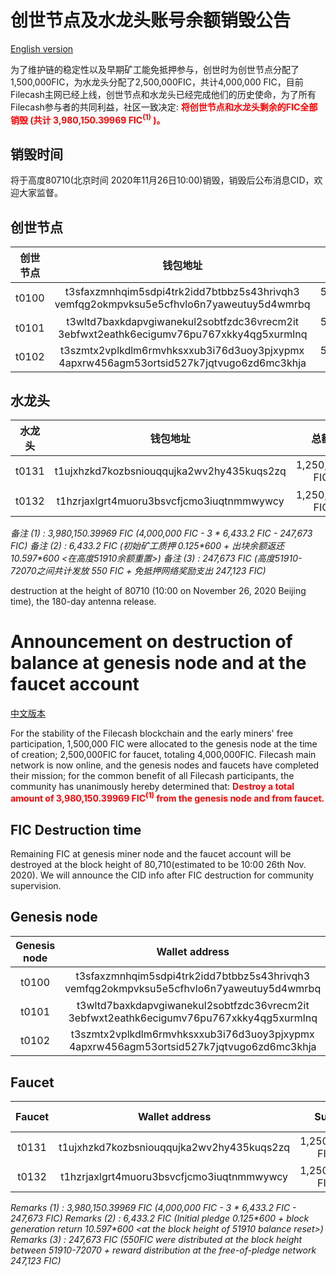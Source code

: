 # 创世节点及水龙头账号余额销毁公告

[English version](#Announcement-on-destruction-of-balance-at-genesis-node-and-at-the-faucet-account)

为了维护链的稳定性以及早期矿工能免抵押参与，创世时为创世节点分配了1,500,000FIC，为水龙头分配了2,500,000FIC，共计4,000,000 FIC，目前Filecash主网已经上线，创世节点和水龙头已经完成他们的历史使命，为了所有Filecash参与者的共同利益，社区一致决定:
<font color='red'> **将创世节点和水龙头剩余的FIC全部销毁 (共计 3,980,150.39969 FIC<sup>(1)</sup> )。** </font>

## 销毁时间
将于高度80710(北京时间 2020年11月26日10:00)销毁，销毁后公布消息CID，欢迎大家监督。

## 创世节点
| 创世节点 | 钱包地址 | 总额 | 支出 | 余额(销毁额度) |
| :----: | :----: | :----: | :----: | :----: |
| t0100 | t3sfaxzmnhqim5sdpi4trk2idd7btbbz5s43hrivqh3<br>vemfqg2okmpvksu5e5cfhvlo6n7yaweutuy5d4wmrbq | 500,000 FIC | 6,433.2 FIC<sup>(2)</sup> | 493,566.7999 FIC |
| t0101 | t3wltd7baxkdapvgiwanekul2sobtfzdc36vrecm2it<br>3ebfwxt2eathk6ecigumv76pu767xkky4qg5xurmlnq | 500,000 FIC | 6,433.2 FIC | 493,566.7999 FIC |
| t0102 | t3szmtx2vplkdlm6rmvhksxxub3i76d3uoy3pjxypmx<br>4apxrw456agm53ortsid527k7jqtvugo6zd6mc3khja | 500,000 FIC | 6,433.2 FIC | 493,566.7999 FIC |

## 水龙头
| 水龙头 | 钱包地址 | 总额 | 支出 | 余额(销毁额度) |
| :----: | :----: | :----: | :----: | :----: |
| t0131 | t1ujxhzkd7kozbsniouqqujka2wv2hy435kuqs2zq | 1,250,000 FIC | 247,673 FIC<sup>(3)</sup> | 1,249,449.99999 FIC |
| t0132 | t1hzrjaxlgrt4muoru3bsvcfjcmo3iuqtnmmwywcy | 1,250,000 FIC | 0 FIC | 1,250,000 FIC |

*备注 (1) : 3,980,150.39969 FIC (4,000,000 FIC - 3 \* 6,433.2 FIC - 247,673 FIC)*
*备注 (2) : 6,433.2 FIC (初始矿工质押 0.125\*600 + 出块余额返还 10.597\*600 <在高度51910余额重置>)*
*备注 (3) : 247,673 FIC (高度51910-72070之间共计发放 550 FIC + 免抵押网络奖励支出 247,123 FIC)*

destruction at the height of 80710 (10:00 on November 26, 2020 Beijing time), the 180-day antenna release.


# Announcement on destruction of balance at genesis node and at the faucet account

[中文版本](#创世节点及水龙头账号余额销毁公告)

For the stability of the Filecash blockchain and the early miners' free participation, 1,500,000 FIC were allocated to the genesis node at the time of creation; 2,500,000FIC for faucet, totaling 4,000,000FIC. Filecash main network is now online, and the genesis nodes and faucets have completed their mission; for the common benefit of all Filecash participants, the community has unanimously hereby determined that:
<font color='red'> **Destroy a total amount of 3,980,150.39969 FIC<sup>(1)</sup> from the genesis node and from faucet.** </font>

## FIC Destruction time
Remaining FIC at genesis miner node and the faucet account will be destroyed at the block height of 80,710(estimated to be 10:00 26th Nov. 2020). We will announce the CID info after FIC destruction for community supervision.

## Genesis node
| Genesis node | Wallet address | Sum | Expenditure | Balance(to be destroyed) |
| :----: | :----: | :----: | :----: | :----: |
| t0100 | t3sfaxzmnhqim5sdpi4trk2idd7btbbz5s43hrivqh3<br>vemfqg2okmpvksu5e5cfhvlo6n7yaweutuy5d4wmrbq | 500,000 FIC | 6,433.2 FIC<sup>(2)</sup> | 493,566.7999 FIC |
| t0101 | t3wltd7baxkdapvgiwanekul2sobtfzdc36vrecm2it<br>3ebfwxt2eathk6ecigumv76pu767xkky4qg5xurmlnq | 500,000 FIC | 6,433.2 FIC | 493,566.7999 FIC |
| t0102 | t3szmtx2vplkdlm6rmvhksxxub3i76d3uoy3pjxypmx<br>4apxrw456agm53ortsid527k7jqtvugo6zd6mc3khja | 500,000 FIC | 6,433.2 FIC | 493,566.7999 FIC |


## Faucet
| Faucet | Wallet address | Sum | Expenditure | Balance(to be destroyed) |
| :----: | :----: | :----: | :----: | :----: |
| t0131 | t1ujxhzkd7kozbsniouqqujka2wv2hy435kuqs2zq | 1,250,000 FIC | 247,673 FIC<sup>(3)</sup> | 1,249,449.99999 FIC |
| t0132 | t1hzrjaxlgrt4muoru3bsvcfjcmo3iuqtnmmwywcy | 1,250,000 FIC | 0 FIC | 1,250,000 FIC |

*Remarks (1) : 3,980,150.39969 FIC (4,000,000 FIC - 3 \* 6,433.2 FIC - 247,673 FIC)*
*Remarks (2) : 6,433.2 FIC (Initial pledge 0.125\*600 + block generation return 10.597\*600 <at the block height of 51910 balance reset>)*
*Remarks (3) : 247,673 FIC (550FIC were distributed at the block height between 51910-72070 + reward distribution at the free-of-pledge network 247,123 FIC)*

